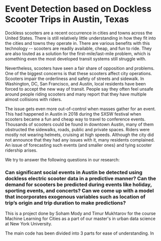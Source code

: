 # Event Detection based on Dockless Scooter Trips in Austin, Texas

Dockless scooters are a recent occurrence in cities and towns across the United States. There is still relatively little understanding in how they fit into the cities and towns they operate in. There are various benefits with this technology -- scooters are readily available, cheap, and fun to ride. They are also touted as a solution for the first-mile/last-mile problem, which is something even the most developed transit systems still struggle with. 

Nevertheless, scooters have seen a fair share of opposition and problems. One of the biggest concerns is that these scooters affect city operations. Scooters impair the orderliness and safety of streets and sidewalk. In Washington, DC, San Francisco, and Austin, local residents have been forced to accept the new way of transit. People say they often feel unsafe around people riding scooters and many report that they have multiple almost collisions with riders.  

The issue gets even more out-of-control when masses gather for an event. This had happened in Austin in 2018 during the SXSW festival when scooters became a fun and cheap way to travel to conference events. Thousands of scooters could be found in downtown Austin, many of them obstructed the sidewalks, roads, public and private spaces. Riders were mostly not wearing helmets, cruising at high speeds. Although the city did not announce that they had any issues with it, many residents complained. An issue of forecasting such events (and smaller ones) and tying scooter ridership arises.  

We try to answer the following questions in our research:
 ### Can significant social events in Austin be detected using dockless electric scooter data in a predictive manner? Can the demand for scooters be predicted during events like holiday, sporting events, and concerts? Can we come up with a model that incorporates exogenous variables such as location of trip’s origin and trip duration to make predictions? 
 
This is a project done by Soham Mody and Timur Mukhtarov for the course Machine Learning for Cities as a part of our master's in urban data science at New York University.

The main code has been divided into 3 parts for ease of understanding. In 


